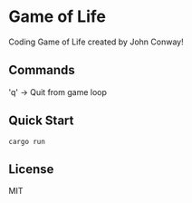 # Game of Life
Coding Game of Life created by John Conway!

## Commands
'q' -> Quit from game loop

## Quick Start
```console
cargo run
```

## License
MIT
